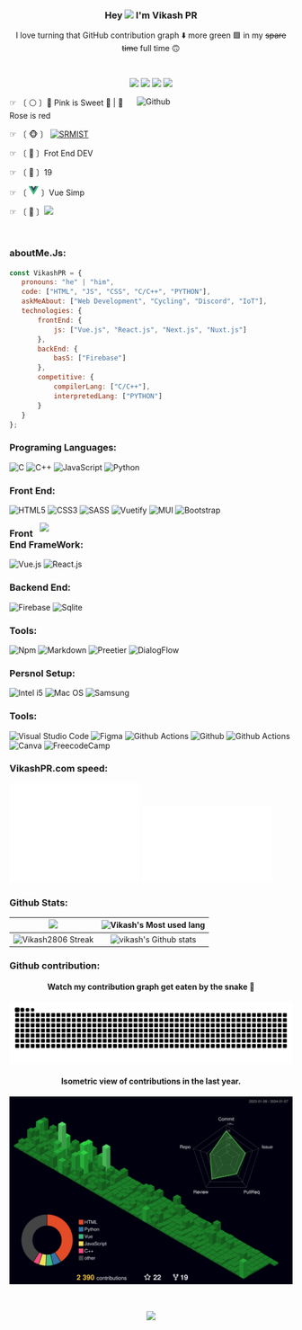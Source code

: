 ### <p align="center">Hey <img src="https://media.giphy.com/media/hvRJCLFzcasrR4ia7z/giphy.gif" width="25"> I'm Vikash PR</p>

<p align="center"> 
I love turning that GitHub contribution graph ⬇️ more green 🟩 in my <del>spare time</del> full time 🙃
</p>

<br/>
 <p align="center">
  <a href="#"> <img src="assets/2.gif"><a/>
  <a href="#"><img src="assets/8.gif"><a/>
  <a href="#"><img src="assets/0.gif"><a/>
  <a href="#"><img src="assets/6.gif"><a/>
</p>
	  
<img width="55%" align="right" alt="Github" src="https://raw.githubusercontent.com/onimur/.github/master/.resources/git-header.svg" />

☞ 〔 ⚪️ 〕🎀 Pink is Sweet 🎀 | 🌹 Rose is red

☞ 〔 🐵 〕 <!-- <a href="https://www.webilicious.in/">![Weblicious](https://img.shields.io/badge/Team-%40Webilicious-brightgreen)</a> --> <a href="https://www.srmist.edu.in">![SRMIST](https://img.shields.io/badge/Student-%40SRMIST-blue)</a>

☞ 〔 🐼 〕Frot End DEV

☞ 〔 🤾 〕19

☞ 〔 <img height="18" width="18" src="https://raw.githubusercontent.com/github/explore/80688e429a7d4ef2fca1e82350fe8e3517d3494d/topics/vue/vue.png"/> 〕Vue Simp

☞ 〔 👀 〕![](https://komarev.com/ghpvc/?username=vikashpr&color=dc143c)

<br>

### aboutMe.Js:

```javascript
const VikashPR = {
   pronouns: "he" | "him",
   code: ["HTML", "JS", "CSS", "C/C++", "PYTHON"],
   askMeAbout: ["Web Development", "Cycling", "Discord", "IoT"],
   technologies: {
       frontEnd: {
           js: ["Vue.js", "React.js", "Next.js", "Nuxt.js"]
       },
       backEnd: {
           basS: ["Firebase"]
       },
       competitive: {
           compilerLang: ["C/C++"],
           interpretedLang: ["PYTHON"]
       }
   }
};
```

### Programing Languages:

![C](https://img.shields.io/badge/c-%2300599C.svg?style=for-the-badge&logo=c&logoColor=white) ![C++](https://img.shields.io/badge/c++-%2300599C.svg?style=for-the-badge&logo=c%2B%2B&logoColor=white) ![JavaScript](https://img.shields.io/badge/javascript-%23323330.svg?style=for-the-badge&logo=javascript&logoColor=%23F7DF1E) ![Python](https://img.shields.io/badge/Python-FFD43B?style=for-the-badge&logo=python&logoColor=blue)

<!-- <p align="right" width="50%"> <a href="#"><img width="450" src="https://c.tenor.com/DBqjevyA2o4AAAAd/bongo-cat-codes.gif"  /></a></p>-->

### Front End:

![HTML5](https://img.shields.io/badge/html5-%23E34F26.svg?style=for-the-badge&logo=html5&logoColor=white) ![CSS3](https://img.shields.io/badge/css3-%231572B6.svg?style=for-the-badge&logo=css3&logoColor=white) ![SASS](https://img.shields.io/badge/SASS-hotpink.svg?style=for-the-badge&logo=SASS&logoColor=white) ![Vuetify](https://img.shields.io/badge/Vuetify-1867C0?style=for-the-badge&logo=vuetify&logoColor=AEDDFF)
![MUI](https://img.shields.io/badge/MUI-%230081CB.svg?style=for-the-badge&logo=mui&logoColor=white)
![Bootstrap](https://img.shields.io/badge/bootstrap-%23563D7C.svg?style=for-the-badge&logo=bootstrap&logoColor=white)

<!--  GIf -->

<a href="#"><img width="450" align="right" src="https://c.tenor.com/DBqjevyA2o4AAAAd/bongo-cat-codes.gif"  /></a>

### Front End FrameWork:

![Vue.js](https://img.shields.io/badge/vuejs-%2335495e.svg?style=for-the-badge&logo=vuedotjs&logoColor=%234FC08D)
![React.js](https://img.shields.io/badge/React-20232A?style=for-the-badge&logo=react&logoColor=61DAFB)

<!-- ![NuxtJS](https://img.shields.io/badge/Nuxt-black?style=for-the-badge&logo=nuxt.js&logoColor=white) -->

### Backend End:

![Firebase](https://img.shields.io/badge/firebase-%23039BE5.svg?style=for-the-badge&logo=firebase)
![Sqlite](https://img.shields.io/badge/MySQL-005C84?style=for-the-badge&logo=mysql&logoColor=white)

### Tools:

![Npm](https://img.shields.io/badge/npm-CB3837?style=for-the-badge&logo=npm&logoColor=white) ![Markdown](https://img.shields.io/badge/Markdown-000000?style=for-the-badge&logo=markdown&logoColor=white) ![Preetier](https://img.shields.io/badge/prettier-1A2C34?style=for-the-badge&logo=prettier&logoColor=F7BA3) ![DialogFlow](https://img.shields.io/badge/dialogflow-FF9800?style=for-the-badge&logo=dialogflow&logoColor=white)

### Persnol Setup:

![Intel i5](https://img.shields.io/badge/Intel%20Core_i5_10th-0071C5?style=for-the-badge&logo=intel&logoColor=white) ![Mac OS](https://img.shields.io/badge/mac%20os-000000?style=for-the-badge&logo=macos&logoColor=F0F0F0) ![Samsung](https://img.shields.io/badge/Samsung-%231428A0.svg?style=for-the-badge&logo=samsung&logoColor=white)

### Tools:

![Visual Studio Code](https://img.shields.io/badge/Visual%20Studio%20Code-0078d7.svg?style=for-the-badge&logo=visual-studio-code&logoColor=white) ![Figma](https://img.shields.io/badge/Figma-F24E1E?style=for-the-badge&logo=figma&logoColor=white) ![Github Actions](https://img.shields.io/badge/GitHub_Actions-2088FF?style=for-the-badge&logo=github-actions&logoColor=white) ![Github](https://img.shields.io/badge/GitHub-100000?style=for-the-badge&logo=github&logoColor=white) ![Github Actions](https://img.shields.io/badge/Google_chrome-4285F4?style=for-the-badge&logo=Google-chrome&logoColor=white) ![Canva](https://img.shields.io/badge/Canva-%2300C4CC.svg?&style=for-the-badge&logo=Canva&logoColor=white) ![FreecodeCamp](https://img.shields.io/badge/freecodecamp-27273D?style=for-the-badge&logo=freecodecamp&logoColor=white)

### VikashPR.com speed:

<img width="46%" src="metrics/pagespeed-detailed.svg"> <img  width="46%" src="metrics/coding_habits.svg" alt="Vikash's Most used lang" />

### Github Stats:

| <img width="450em" src="https://github-profile-trophy.vercel.app/?username=vikashpr&theme=onestar&row=2&column=4&margin-w=10&margin-h=15&no-bg=true)](https://github.com/ryo-ma/github-profile-trophy"> | <img  width="450em" src="https://github-readme-stats.vercel.app/api/top-langs?username=vikashpr&show_icons=true&locale=en&layout=compact&theme=vue-dark" alt="Vikash's Most used lang" /> |
| :-----------------------------------------------------------------------------------------------------------------------------------------------------------------------------------------------------: | :--------------------------------------------------------------------------------------------------------------------------------------------------------------------------------------: |
|                                           <img  width="450em"   src="https://streak-stats.demolab.com?user=VikashPR&theme=vue-dark" alt="Vikash2806 Streak" />                                           |  <img width="450em" align="center" alt="vikash's Github stats"  src="https://github-readme-stats.vercel.app/api?username=vikashpr&show_icons=true&count_private=true&theme=vue-dark" />   |

### Github contribution:

<!-- <h4 align="center">My contribution graph</h4>

<p align="center"> <img width="900em" src="https://github-readme-activity-graph.vercel.app/graph?username=vikashpr&bg_color=01010f&color=f5f5fe&line=ed4a7c&point=45994a&area=true&hide_border=true" alt="Vikash's Github Graph" /> </p> 
-->

<h4 align="center">Watch my contribution graph get eaten by the snake 🐍</h4>

<p align="center"> <img  width="900em" alt="vikash2806's Github comitte snake"  src="https://github.com/VikashPR/VikashPR/blob/output/github-contribution-grid-snake-dark.svg" /> </p> 
<h4 align="center">Isometric view of contributions in the last year.</h4>

	  
<p align="center">
	<a href="./profile-3d-contrib/profile-night-green.svg">
		<img width="900em" src="./profile-3d-contrib/profile-night-green.svg">
	</a>
</p>
<br/>
<p align="center"> <img src="https://quotes-github-readme.vercel.app/api?type=horizontal&theme=algolia&quote=To%20know,%20is%20to%20know%20that%20you%20know%20nothing.&author=Wise%20man" /> </p>
